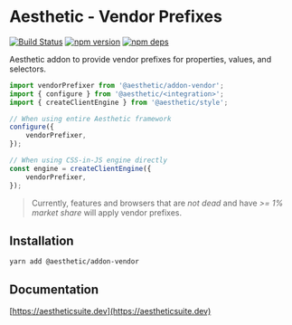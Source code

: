 # Aesthetic - Vendor Prefixes

[![Build Status](https://github.com/aesthetic-suite/framework/workflows/Build/badge.svg)](https://github.com/aesthetic-suite/framework/actions?query=branch%3Amaster)
[![npm version](https://badge.fury.io/js/%40aesthetic%addon-vendor.svg)](https://www.npmjs.com/package/@aesthetic/addon-vendor)
[![npm deps](https://david-dm.org/aesthetic-suite/framework.svg?path=packages/addon-vendor)](https://www.npmjs.com/package/@aesthetic/addon-vendor)

Aesthetic addon to provide vendor prefixes for properties, values, and selectors.

```ts
import vendorPrefixer from '@aesthetic/addon-vendor';
import { configure } from '@aesthetic/<integration>';
import { createClientEngine } from '@aesthetic/style';

// When using entire Aesthetic framework
configure({
	vendorPrefixer,
});

// When using CSS-in-JS engine directly
const engine = createClientEngine({
	vendorPrefixer,
});
```

> Currently, features and browsers that are _not dead_ and have _>= 1% market share_ will apply
> vendor prefixes.

## Installation

```
yarn add @aesthetic/addon-vendor
```

## Documentation

[https://aestheticsuite.dev](https://aestheticsuite.dev)
